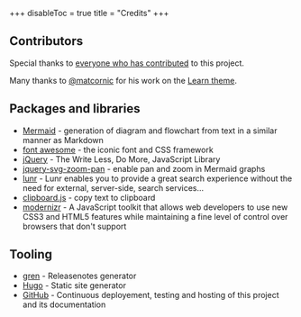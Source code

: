 +++
disableToc = true
title = "Credits"
+++

## Contributors

Special thanks to [everyone who has contributed](https://github.com/McShelby/hugo-theme-relearn/graphs/contributors) to this project.

Many thanks to [@matcornic](https://github.com/matcornic) for his work on the [Learn theme](https://github.com/matcornic/hugo-theme-learn).

## Packages and libraries

* [Mermaid](https://mermaid-js.github.io/mermaid) - generation of diagram and flowchart from text in a similar manner as Markdown
* [font awesome](http://fontawesome.io/) - the iconic font and CSS framework
* [jQuery](https://jquery.com) - The Write Less, Do More, JavaScript Library
* [jquery-svg-zoom-pan](https://github.com/DanielHoffmann/jquery-svg-pan-zoom) - enable pan and zoom in Mermaid graphs
* [lunr](https://lunrjs.com) - Lunr enables you to provide a great search experience without the need for external, server-side, search services...
* [clipboard.js](https://zenorocha.github.io/clipboard.js) - copy text to clipboard
* [modernizr](https://modernizr.com) - A JavaScript toolkit that allows web developers to use new CSS3 and HTML5 features while maintaining a fine level of control over browsers that don't support

## Tooling

* [gren](https://github.com/github-tools/github-release-notes) - Releasenotes generator
* [Hugo](https://gohugo.io/) - Static site generator
* [GitHub](https://github.com) - Continuous deployement, testing and hosting of this project and its documentation
